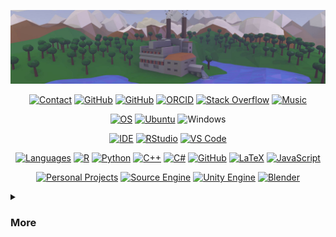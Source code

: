 ![Header](https://github.com/nobrien97/nobrien97/raw/main/images/lowpolyfactory.jpg)


<p align="center">
    <a href="#"><img alt="Contact" src="https://img.shields.io/badge/-My%20Links-494649?style=flat-square&logo=rss&logoColor=white"></a>
    <a href="https://github.com/nobrien97" target="_blank"><img alt="GitHub" src="https://img.shields.io/badge/-@nobrien97-181717?style=flat-square&logo=GitHub&logoColor=white"></a>
    <a href="https://twitter.com/stochasnick" target="_blank"><img alt="GitHub" src="https://img.shields.io/badge/-@stochasnick-1DA1F2?style=flat-square&logo=Twitter&logoColor=white"></a>
    <a href="https://orcid.org/0000-0003-1363-5841" target="_blank"><img alt="ORCID" src="https://img.shields.io/badge/-ORCID-A6CE39?style=flat-square&logo=ORCID&logoColor=white"></a>
    <a href="https://stackoverflow.com/users/13586824/nick-obrien" target="_blank"><img alt="Stack Overflow" src="https://img.shields.io/badge/-Stack%20Overflow-FE7A16?style=flat-square&logo=Stack-Overflow&logoColor=white"></a>
    <a href="https://distrokid.com/hyperfollow/sinesurfer/transmission" target="_blank"><img alt="Music" src="https://img.shields.io/badge/-My%20Music-1DB954?style=flat-square&logo=spotify&logoColor=white"></a>
</p>

<p align="center">
    <a href="#"><img alt="OS" src="https://img.shields.io/badge/-OS-494649?logo=docker&logoColor=white&style=flat-square"></a>
    <a href="#"><img alt="Ubuntu" src="https://img.shields.io/badge/-Ubuntu%2020.04-E95420?logo=ubuntu&logoColor=white&style=flat-square"></a>
    <a><img alt="Windows" src="https://img.shields.io/badge/-Windows%2010-0078D6?logo=windows&logoColor=white&style=flat-square"></a>

<p align="center">
    <a href="#"><img alt="IDE" src="https://img.shields.io/badge/-IDE-494649?logo=visualstudio&logoColor=white&style=flat-square"></a>
    <a href="#"><img alt="RStudio" src="https://img.shields.io/badge/-RStudio-75AADB?logo=rstudio&logoColor=white&style=flat-square"></a>
    <a href="#"><img alt="VS Code" src="https://img.shields.io/badge/-VS%20Code-007ACC?logo=visualstudiocode&logoColor=white&style=flat-square"></a>

<p align="center">
    <a href="#"><img alt="Languages" src="https://img.shields.io/badge/-Languages%2FTools-494649?logo=plex&logoColor=white&style=flat-square"></a>
    <a href="#"><img alt="R" src="https://img.shields.io/badge/-R-276DC3?logo=r&logoColor=white&style=flat-square"></a>
    <a href="#"><img alt="Python" src="https://img.shields.io/badge/-Python%203-3776AB?logo=python&logoColor=white&style=flat-square"></a>
    <a href="#"><img alt="C++" src="https://img.shields.io/badge/-C%2B%2B-00599C?logo=c%2B%2B&logoColor=white&style=flat-square"></a>
    <a href="#"><img alt="C#" src="https://img.shields.io/badge/-C%23-239120?logo=csharp&logoColor=white&style=flat-square"></a>
    <a href="#"><img alt="GitHub" src="https://img.shields.io/badge/-GitHub-181717?logo=github&logoColor=white&style=flat-square"></a>
    <a href="#"><img alt="LaTeX" src="https://img.shields.io/badge/-LaTeX-008080?logo=latex&logoColor=white&style=flat-square"></a>
    <a href="#"><img alt="JavaScript" src="https://img.shields.io/badge/-JavaScript-F7DF1E?logo=javascript&logoColor=white&style=flat-square"></a>

<p align="center">
    <a href="#"><img alt="Personal Projects" src="https://img.shields.io/badge/-Personal%20Projects-494649?logo=pcgamingwiki&logoColor=white&style=flat-square"></a>
    <a href="#"><img alt="Source Engine" src="https://img.shields.io/badge/-Source%20Engine-F79A10?logo=sourceengine&logoColor=white&style=flat-square"></a>
    <a href="#"><img alt="Unity Engine" src="https://img.shields.io/badge/-Unity%20Engine-cccccc?logo=unity&logoColor=white&style=flat-square"></a>
    <a href="#"><img alt="Blender" src="https://img.shields.io/badge/-Blender-F5792A?logo=blender&logoColor=white&style=flat-square"></a>


<details>
<summary><h3>More</h3></summary>
<p align="center">
    <h1>Hello, world! 👋</h1>
    I'm Nick O'Brien, a PhD candidate in the <a href="https://www.ortizbarrientoslab.org/">Ortiz-Barrientos Lab</a> at the University of Queensland, Australia. My research interests include constraints and drivers of polygenic adaptation, and computational methods to find these regulators of natural selection. My PhD focuses on investigating some of these adaptive regulators in the context of both additive quantitative genetics models and nonlinear gene regulatory network models, using forward-time genetic simulation approaches. In my free time, I like to listen to and write music, play video games, and code. I also like to mod video games - I have done a bit of everything: level design, environment art, voice acting, scripting, and music.

<h2>📈 GitHub Stats</h2>
    <p align="center">
        <img alt = "GitHub Stats" src="https://github-readme-stats.vercel.app/api?username=nobrien97&show_icons=true&hide=issues&icon_color=000000&hide_border=true&title_color=5391FE&text_color=555">
        <br>
        <img alt = "Top Language" src="https://github-readme-stats.vercel.app/api/top-langs/?username=nobrien97&hide=html,&hide_border=true&title_color=5391FE&text_color=555">
        </p>
</details>

<!--
**nobrien97/nobrien97** is a ✨ _special_ ✨ repository because its `README.md` (this file) appears on your GitHub profile.

Here are some ideas to get you started:

- 🔭 I’m currently working on ...
- 🌱 I’m currently learning ...
- 👯 I’m looking to collaborate on ...
- 🤔 I’m looking for help with ...
- 💬 Ask me about ...
- 📫 How to reach me: ...
- 😄 Pronouns: ...
- ⚡ Fun fact: ...
-->
